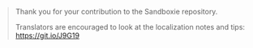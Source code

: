 > Thank you for your contribution to the Sandboxie repository.
>
> Translators are encouraged to look at the localization notes and tips: https://git.io/J9G19
